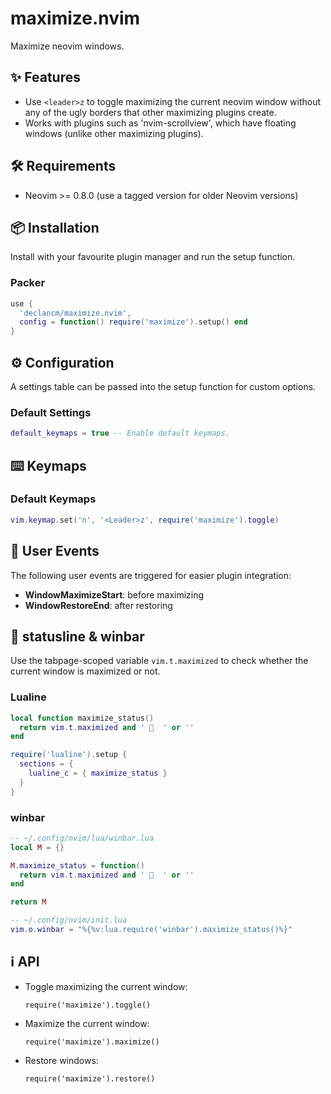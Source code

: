 # maximize.nvim

Maximize neovim windows.

## ✨ Features

* Use `<leader>z` to toggle maximizing the current neovim window without any of
  the ugly borders that other maximizing plugins create.
* Works with plugins such as 'nvim-scrollview', which have floating windows
  (unlike other maximizing plugins).

## 🛠️ Requirements

* Neovim >= 0.8.0 (use a tagged version for older Neovim versions)

## 📦 Installation

Install with your favourite plugin manager and run the setup function.

### Packer

```lua
use {
  'declancm/maximize.nvim',
  config = function() require('maximize').setup() end
}
```

## ⚙️  Configuration

A settings table can be passed into the setup function for custom options.

### Default Settings

```lua
default_keymaps = true -- Enable default keymaps.
```

## ⌨️  Keymaps


### Default Keymaps

```lua
vim.keymap.set('n', '<Leader>z', require('maximize').toggle)
```

## 📅 User Events

The following user events are triggered for easier plugin integration:

* **WindowMaximizeStart**: before maximizing
* **WindowRestoreEnd**: after restoring

## 🚥 statusline & winbar

Use the tabpage-scoped variable `vim.t.maximized` to check whether the current window
is maximized or not.

### Lualine

```lua
local function maximize_status()
  return vim.t.maximized and '   ' or ''
end

require('lualine').setup {
  sections = {
    lualine_c = { maximize_status }
  }
}
```

### winbar

```lua
-- ~/.config/nvim/lua/winbar.lua
local M = {}

M.maximize_status = function()
  return vim.t.maximized and '   ' or ''
end

return M

-- ~/.config/nvim/init.lua
vim.o.winbar = "%{%v:lua.require('winbar').maximize_status()%}"
```

## ℹ️ API

* Toggle maximizing the current window:

  `require('maximize').toggle()`

* Maximize the current window:

  `require('maximize').maximize()`

* Restore windows:

  `require('maximize').restore()`
